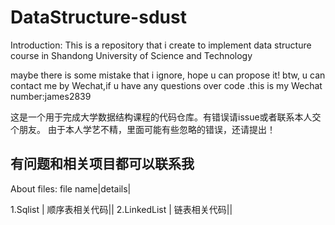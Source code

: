 # DataStructure-sdust
Introduction:
This is a repository that i create to implement data structure course in Shandong University of Science and Technology

maybe there is some mistake that i ignore, hope u can propose it! 
btw, u can contact me by Wechat,if u have any questions over code .this is my Wechat number:james2839

这是一个用于完成大学数据结构课程的代码仓库。有错误请issue或者联系本人交个朋友。
由于本人学艺不精，里面可能有些忽略的错误，还请提出！

有问题和相关项目都可以联系我
----
About files:
file name|details|

1.Sqlist     |   顺序表相关代码||
2.LinkedList  |  链表相关代码||
